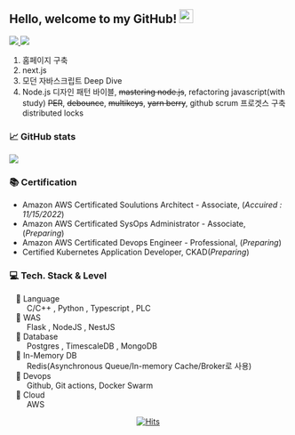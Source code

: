 ## Hello, welcome to my GitHub! <img src="https://raw.githubusercontent.com/zluvsand/zluvsand/master/wave.gif" width="25px">

<a href="mailto:hmkkang0922@daum.net">
    <img src="https://img.shields.io/badge/Mail-006400?style=for-the-badge&logo=Gmail&logoColor=white" />
</a>
<a href="https://zluvsand.github.io/">
    <img src="https://img.shields.io/badge/Resume-3776AB?style=for-the-badge&logo=Storybook&logoColor=white" />
</a>

1) 홈페이지 구축
2) next.js
3) 모던 자바스크립트 Deep Dive
4) Node.js 디자인 패턴 바이블, ~~mastering node.js~~, refactoring javascript(with study)
~~PER~~, ~~debounce~~, ~~multikeys~~, ~~yarn berry~~, github scrum 프로겟스 구축
distributed locks






### 📈 GitHub stats
<p><img src="https://github-readme-streak-stats.herokuapp.com/?user=kanghyungmin&theme=dracula"/></p>

</div>


### 📚 Certification 
- Amazon AWS Certificated Soulutions Architect - Associate, (*Accuired : 11/15/2022*)
- Amazon AWS Certificated SysOps Administrator - Associate, (*Preparing*)
- Amazon AWS Certificated Devops Engineer - Professional, (*Preparing*)
- Certified Kubernetes Application Developer, CKAD(*Preparing*)

### 💻 Tech. Stack & Level
  &nbsp;  &nbsp;📒 Language  
&nbsp;  &nbsp;  &nbsp;  &nbsp; C/C++ , Python , Typescript , PLC  
  &nbsp;  &nbsp;📕 WAS   
&nbsp;  &nbsp;  &nbsp;  &nbsp; Flask , NodeJS , NestJS   
  &nbsp;  &nbsp;📗 Database  
&nbsp;  &nbsp;  &nbsp;  &nbsp; Postgres , TimescaleDB , MongoDB  
  &nbsp;  &nbsp;📙 In-Memory DB  
&nbsp;  &nbsp;  &nbsp;  &nbsp; Redis(Asynchronous Queue/In-memory Cache/Broker로 사용)  
  &nbsp;  &nbsp;📘 Devops  
&nbsp;  &nbsp;  &nbsp;  &nbsp;  Github, Git actions, Docker Swarm  
  &nbsp;  &nbsp;📔 Cloud  
&nbsp;  &nbsp;  &nbsp;  &nbsp; AWS  
  
<div align=center style="width:500px;">
  
[![Hits](https://hits.seeyoufarm.com/api/count/incr/badge.svg?url=https%3A%2F%2Fgithub.com%2Fkanghyungmin%2Fkanghyungmin&count_bg=%2379C83D&title_bg=%23555555&icon=&icon_color=%23E7E7E7&title=hits&edge_flat=false)](https://hits.seeyoufarm.com)
  
</div>
